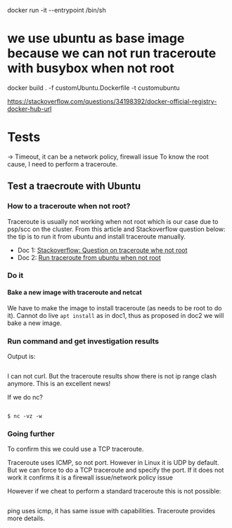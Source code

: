 

docker run -it --entrypoint /bin/sh <imagee>



# we use ubuntu as base image because we can not run traceroute with busybox when not root

docker build . -f customUbuntu.Dockerfile -t customubuntu


https://stackoverflow.com/questions/34198392/docker-official-registry-docker-hub-url


# Tests


-> Timeout, it can be a network policy, firewall issue
To know the root cause, I need to perform a traceroute.

## Test a traecroute with Ubuntu 

### How to a traceroute when not root?

Traceroute is usually not working when not root which is our case due to psp/scc on the cluster.
From this article and Stackoverflow question below: the tip is to run it from ubuntu and install traceroute manually.
- Doc 1: [Stackoverflow: Question on traceroute whe not root](https://stackoverflow.com/questions/61043365/operation-not-permitted-when-performing-a-traceroute-from-a-container-deployed-i/61396011?noredirect=1#comment108753492_61396011)
- Doc 2: [Run traceroute from ubuntu when not root](https://github.com/scoulomb/myk8s/blob/master/Security/0-capabilities-bis-part1-basic.md#side-note-based-on-so-answer)

### Do it

#### Bake a new image with traceroute and netcat

We have to make the image to install traceroute (as needs to be root to do it).
Cannot do live `apt install`  as in doc1, thus as proposed in doc2 we will bake a new image.
 

### Run command and get investigation results

Output is:


````buildoutcfg

````

I can not curl.
But the traceroute results show there is not ip range clash anymore. This is an excellent news!

If we do nc?

````buildoutcfg

$ nc -vz -w

````




### Going further 

To confirm this we could use a TCP traceroute.

Traceroute uses ICMP, so not port. However in Linux it is UDP by default. 
But we can  force to do a TCP traceroute and specify the port.
If it does not work it confirms it is a firewall issue/network policy issue

However if we cheat to perform a standard traceroute this is not possible:

````buildoutcfg

````

ping uses icmp, it has same issue with capabilities.
Traceroute provides more details.
